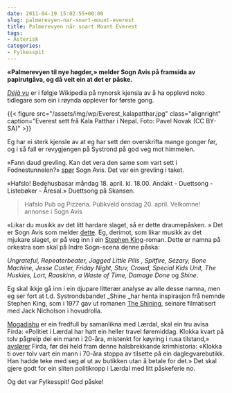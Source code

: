 ```yaml
---
date: 2011-04-19 15:02:55+00:00
slug: palmerevyen-nar-snart-mount-everest
title: Palmerevyen når snart Mount Everest
tags: 
- Asterisk
categories:
- Fylkesspit
---
```


**«Palmerevyen til nye høgder,» melder Sogn Avis på framsida av papirutgåva, og då veit ein at det er påske.**

[_Déjà vu_](http://nn.wikipedia.org/wiki/D%C3%A9j%C3%A0_vu) er i følgje Wikipedia på nynorsk kjensla av å ha opplevd noko tidlegare som ein i røynda opplever for første gong.

<!--more-->

{{< figure src="/assets/img/wp/Everest_kalapatthar.jpg" class="alignright" caption="Everest sett frå Kala Patthar i Nepal. Foto: Pavel Novak (CC BY-SA)" >}}

Eg har ei sterk kjensle av at eg har sett den overskrifta mange gonger før, og i så fall er revygjengen på Systrond på god veg mot himmelen.

«Fann daud grevling. Kan det vera den same som vart sett i Fodnestunnelen?» [spør](http://www.sognavis.no/lokale_nyhende/article5572580.ece) Sogn Avis. Det var ein grevling i taket.

«Hafslo! Bedehusbasar måndag 18. april. kl. 18.00. Andakt - Duettsong - Listebøker - Åresal.» Duettsong på Skansen.


<blockquote>Hafslo Pub og Pizzeria. Pubkveld onsdag 20. april. Velkomne!
annonse i Sogn Avis</blockquote>


«Likar du musikk av det litt hardare slaget, så er dette draumepåsken. » Det er Sogn Avis som melder [dette](http://www.sognavis.no/lokale_nyhende/article5572216.ece). Eg, derimot, som likar musikk av det mjukare slaget, er på veg inn i ein [Stephen King](http://nn.wikipedia.org/wiki/Stephen_King)-roman. Dette er namna på orkestra som skal på Indre Sogn-scena denne påska:

_Ungrateful, Repeaterbeater, Jagged Little Pills , Spitfire, Sézary, Bone Machine, Jesse Custer, Friday Night, Stuv, Crowd, Special Kids Unit, The Huskies, Lort, Raaskinn, a Waste of Time, Damage Done_ og _Shine_.

Eg skal ikkje gå inn i ein djupare litterær analyse av alle desse namna, men eg ser fort at t.d. Systrondsbandet _Shine _har henta inspirasjon frå nemnde Stephen King, som i 1977 gav ut romanen [The Shining](http://en.wikipedia.org/wiki/The_Shining_%28novel%29), seinare filmatisert med Jack Nicholson i hovudrolla.

[Mogadishu](http://www.wonders-world.com/2010/03/top-5-most-dangerous-cities-for-live-of.html) er ein fredfull by samanlikna med Lærdal, skal ein tru avisa Firda: «Politiet i Lærdal har hatt ein heller travel føremiddag. Klokka kvart på tolv pågreip dei ein mann i 20-åra, mistenkt for køyring i rusa tilstand,» [avslører](http://www.firda.no/nyhende/article5570003.ece) Firda, før dei held fram denne halsbrekkande krimhistoria: «Klokka ti over tolv vart ein mann i 70-åra stoppa av tilsette på ein daglegvarebutikk. Han hadde teke med seg øl ut av butikken utan å betale for det.» Det skal gjere godt for ein sliten politikropp i Lærdal med litt påskeferie no.

Og det var Fylkesspit! God påske!
